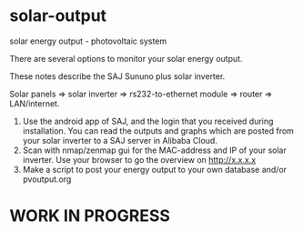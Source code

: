 # solar-output
solar energy output - photovoltaic system

There are several options to monitor your solar energy output.

These notes describe the SAJ Sununo plus solar inverter.

Solar panels => solar inverter => rs232-to-ethernet module => router => LAN/internet.

1. Use the android app of SAJ, and the login that you received during installation.
   You can read the outputs and graphs which are posted from your solar inverter to a SAJ server in Alibaba Cloud.
2. Scan with nmap/zenmap gui for the MAC-address and IP of your solar inverter.
   Use your browser to go the overview on http://x.x.x.x
3. Make a script to post your energy output to your own database and/or pvoutput.org

# WORK IN PROGRESS

